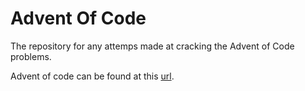 # Advent Of Code

The repository for any attemps made at cracking the Advent of Code problems.<br>

Advent of code can be found at this <a href="https://adventofcode.com/2021">url</a>.
